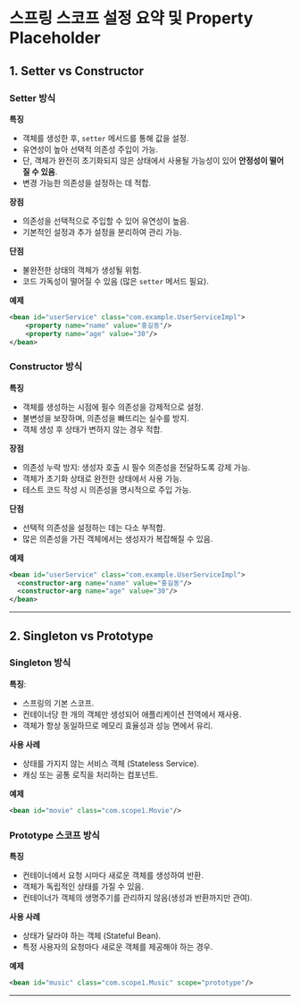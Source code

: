 # 스프링 스코프 설정 요약 및 Property Placeholder

## 1. Setter vs Constructor

### **Setter 방식**
**특징**
  - 객체를 생성한 후, `setter` 메서드를 통해 값을 설정.
  - 유연성이 높아 선택적 의존성 주입이 가능.
  - 단, 객체가 완전히 초기화되지 않은 상태에서 사용될 가능성이 있어 **안정성이 떨어질 수 있음**.
  - 변경 가능한 의존성을 설정하는 데 적합.

**장점**
  - 의존성을 선택적으로 주입할 수 있어 유연성이 높음.
  - 기본적인 설정과 추가 설정을 분리하여 관리 가능.
  
**단점**
  - 불완전한 상태의 객체가 생성될 위험.
  - 코드 가독성이 떨어질 수 있음 (많은 `setter` 메서드 필요).

**예제**
  ```xml
  <bean id="userService" class="com.example.UserServiceImpl">
      <property name="name" value="홍길동"/>
      <property name="age" value="30"/>
  </bean>
  ```

### **Constructor 방식**
**특징**
- 객체를 생성하는 시점에 필수 의존성을 강제적으로 설정.
- 불변성을 보장하며, 의존성을 빠뜨리는 실수를 방지.
- 객체 생성 후 상태가 변하지 않는 경우 적합.

**장점**
- 의존성 누락 방지: 생성자 호출 시 필수 의존성을 전달하도록 강제 가능.
- 객체가 초기화 상태로 완전한 상태에서 사용 가능.
- 테스트 코드 작성 시 의존성을 명시적으로 주입 가능.
  
**단점**
- 선택적 의존성을 설정하는 데는 다소 부적합.
- 많은 의존성을 가진 객체에서는 생성자가 복잡해질 수 있음.

**예제**
  ```xml
 <bean id="userService" class="com.example.UserServiceImpl">
    <constructor-arg name="name" value="홍길동"/>
    <constructor-arg name="age" value="30"/>
</bean>
```
---

## 2. Singleton vs Prototype
### **Singleton 방식**

**특징**:
- 스프링의 기본 스코프.
- 컨테이너당 한 개의 객체만 생성되어 애플리케이션 전역에서 재사용.
- 객체가 항상 동일하므로 메모리 효율성과 성능 면에서 유리.

**사용 사례**
- 상태를 가지지 않는 서비스 객체 (Stateless Service).
- 캐싱 또는 공통 로직을 처리하는 컴포넌트.

**예제**
```xml
<bean id="movie" class="com.scope1.Movie"/>
```

### **Prototype 스코프 방식**
**특징**
- 컨테이너에서 요청 시마다 새로운 객체를 생성하여 반환.
- 객체가 독립적인 상태를 가질 수 있음.
- 컨테이너가 객체의 생명주기를 관리하지 않음(생성과 반환까지만 관여).

**사용 사례**
- 상태가 달라야 하는 객체 (Stateful Bean).
- 특정 사용자의 요청마다 새로운 객체를 제공해야 하는 경우.

**예제**
```xml
<bean id="music" class="com.scope1.Music" scope="prototype"/>
```
---
